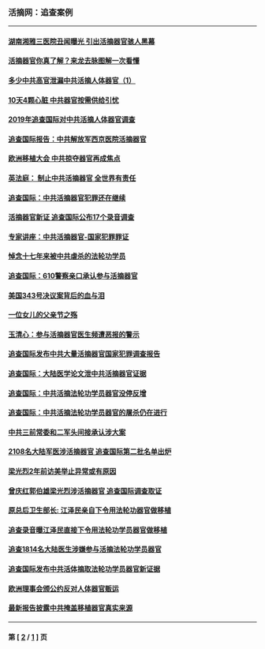 ### 活摘网：追查案例
---
#### [湖南湘雅三医院丑闻曝光 引出活摘器官骇人黑幕](../../pages/nf5880/n14051847.md?08130430) 
#### [活摘器官你真了解？来龙去脉图解一次看懂](../../pages/nf5880/n13013820.md?08130430) 
#### [多少中共高官泄漏中共活摘人体器官（1）](../../pages/nf5880/n12671234.md?08130430) 
#### [10天4颗心脏 中共器官按需供给引忧](../../pages/nf5880/n12326366.md?08130430) 
#### [2019年追查国际对中共活摘人体器官调查](../../pages/nf5880/n11917733.md?08130430) 
#### [追查国际报告：中共解放军西京医院活摘器官](../../pages/nf5880/n11838359.md?08130430) 
#### [欧洲移植大会 中共掠夺器官再成焦点](../../pages/nf5880/n11538883.md?08130430) 
#### [英法庭： 制止中共活摘器官 全世界有责任](../../pages/nf5880/n11330691.md?08130430) 
#### [追查国际：中共活摘器官犯罪还在继续](../../pages/nf5880/n11218301.md?08130430) 
#### [活摘器官新证 追查国际公布17个录音调查](../../pages/nf5880/n10897744.md?08130430) 
#### [专家讲座：中共活摘器官-国家犯罪罪证](../../pages/nf5880/n8828153.md?08130430) 
#### [悼念十七年来被中共虐杀的法轮功学员](../../pages/nf5880/n8124823.md?08130430) 
#### [追查国际：610警察亲口承认参与活摘器官](../../pages/nf5880/n8109067.md?08130430) 
#### [美国343号决议案背后的血与泪](../../pages/nf5880/n8020684.md?08130430) 
#### [一位女儿的父亲节之殇](../../pages/nf5880/n8014122.md?08130430) 
#### [玉清心：参与活摘器官医生频遭恶报的警示](../../pages/nf5880/n4637546.md?08130430) 
#### [追查国际发布中共大量活摘器官国家犯罪调查报告](../../pages/nf5880/n4613428.md?08130430) 
#### [追查国际：大陆医学论文泄中共活摘器官证据](../../pages/nf5880/n4608794.md?08130430) 
#### [追查国际：中共活摘法轮功学员器官没停反增](../../pages/nf5880/n4584075.md?08130430) 
#### [追查国际：中共活摘法轮功学员器官的屠杀仍在进行](../../pages/nf5880/n4299154.md?08130430) 
#### [中共三前常委和二军头间接承认涉大案](../../pages/nf5880/n4286244.md?08130430) 
#### [2108名大陆军医涉活摘器官 追查国际第二批名单出炉](../../pages/nf5880/n4284769.md?08130430) 
#### [梁光烈2年前访美举止异常或有原因](../../pages/nf5880/n4279686.md?08130430) 
#### [曾庆红郭伯雄梁光烈涉活摘器官 追查国际调查取证](../../pages/nf5880/n4278462.md?08130430) 
#### [原总后卫生部长: 江泽民亲自下令用法轮功器官做移植](../../pages/nf5880/n4263864.md?08130430) 
#### [追查录音曝江泽民直接下令用法轮功学员器官做移植](../../pages/nf5880/n4261268.md?08130430) 
#### [追查1814名大陆医生涉嫌参与活摘法轮功学员器官](../../pages/nf5880/n4259055.md?08130430) 
#### [追查国际发布中共活体摘取法轮功学员器官新证据](../../pages/nf5880/n4258255.md?08130430) 
#### [欧洲理事会颁公约反对人体器官贩运](../../pages/nf5880/n4206955.md?08130430) 
#### [最新报告披露中共掩盖移植器官真实来源](../../pages/nf5880/n4140084.md?08130430) 

---
#### 第 [ [2](./2.md?08130430) / [1](./1.md?08130430) ] 页
